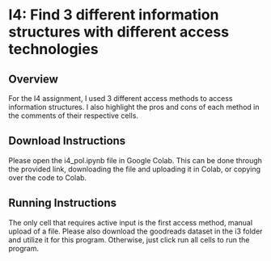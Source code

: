 # I4: Find 3 different information structures with different access technologies 

## Overview
For the I4 assignment, I used 3 different access methods to access information structures. I also highlight the pros and cons of each method in the comments of their respective cells.

## Download Instructions
Please open the i4_pol.ipynb file in Google Colab. This can be done through the provided link, downloading the file and uploading it in Colab, or copying over the code to Colab.

## Running Instructions
The only cell that requires active input is the first access method, manual upload of a file. Please also download the goodreads dataset in the i3 folder and utilize it for this program. Otherwise, just click run all cells to run the program.
